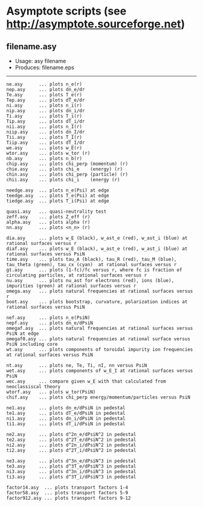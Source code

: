 # Asymptote scripts (see http://asymptote.sourceforge.net)

## filename.asy
- Usage:   asy filename
- Produces:  filename.eps
---

	ne.asy      ... plots n_e(r)
	nep.asy     ... plots dn_e/dr 
	Te.asy      ... plots T_e(r)
	Tep.asy     ... plots dT_e/dr 
	ni.asy      ... plots n_i(r)
	nip.asy     ... plots dn_i/dr 
	Ti.asy      ... plots T_i(r)
	Tip.asy     ... plots dT_i/dr 
	nii.asy     ... plots n_I(r)
	niip.asy    ... plots dn_I/dr 
	Tii.asy     ... plots T_I(r)
	Tiip.asy    ... plots dT_I/dr 
	we.asy      ... plots w_E(r)
	wtor.asy    ... plots w_tor (r)
	nb.asy      ... plots n_b(r)
	chip.asy    ... plots chi_perp (momentum) (r)
	chie.asy    ... plots chi_e    (energy) (r)
	chin.asy    ... plots chi_perp (particle) (r)
	chii.asy    ... plots chi_i    (energy (r)

	needge.asy  ... plots n_e(Psi) at edge
	teedge.asy  ... plots T_e(Psi) at edge
	tiedge.asy  ... plots T_i(Psi) at edge

	quasi.asy   ... quasi-neutrality test
	zeff.asy    ... plots Z_eff (r)
	alpha.asy   ... plots alpha (r)
	nn.asy      ... plots <n_n> (r)

	dia.asy     ... plots w_E (black), w_ast_e (red), w_ast_i (blue) at rational surfaces versus r
	diaf.asy    ... plots w_E (black), w_ast_e (red), w_ast_i (blue) at rational surfaces versus PsiN
	time.asy    ... plots tau_A (black), tau_R (red), tau_M (blue), tau_theta (green), tau_cx (cyan)  at rational surfaces versus r
	gt.asy      ... plots (1-fc)/fc versus r, where fc is fraction of circulating particles, at rational surfaces versus r
	nu.asy      ... plots nu_ast for electrons (red), ions (blue), impurities (green) at rational surfaces versus r
	omega.asy   ... plots natural frequencies at rational surfaces versus r
	boot.asy    ... plots bootstrap, curvature, polarization indices at rational surfaces versus PsiN

	nef.asy     ... plots n_e(PsiN)
	nepf.asy    ... plots dn_e/dPsiN 
	omegaf.asy  ... plots natural frequencies at rational surfaces versus PsiN at edge
	omegaf0.asy ... plots natural frequencies at rational surface versus PsiN including core
	wt.asy      ... plots components of toroidal impurity ion frequencies at rational surfaces versus PsiN

	nt.asy      ... plots ne, Te, Ti, nI, nn versus PsiN
	wet.asy     ... plots components of w_E_I at rational surfaces versus PsiN
	wec.asy     ... compare given w_E with that calculated from neoclassiscal theory
	wtorf.asy   ... plots w_tor(PsiN)
	chif.asy    ... plots chi_perp energy/momentum/particles versus PsiN
	
	ne1.asy     ... plots dn_e/dPsiN in pedestal
	te1.asy     ... plots dT_e/dPsiN in pedestal
	ni1.asy     ... plots dn_i/dPsiN in pedestal
	ti1.asy     ... plots dT_i/dPsiN in pedestal

	ne2.asy     ... plots d^2n_e/dPsiN^2 in pedestal
	te2.asy     ... plots d^2T_e/dPsiN^2 in pedestal
	ni2.asy     ... plots d^2n_i/dPsiN^2 in pedestal
	ti2.asy     ... plots d^2T_i/dPsiN^2 in pedestal

	ne3.asy     ... plots d^3n_e/dPsiN^3 in pedestal
	te3.asy     ... plots d^3T_e/dPsiN^3 in pedestal
	ni3.asy     ... plots d^3n_i/dPsiN^3 in pedestal
	ti3.asy     ... plots d^3T_i/dPsiN^3 in pedestal
	
	factor14.asy  ... plots transport factors 1-4
	factor58.asy  ... plots transport factors 5-9
	factor912.asy ... plots transport factors 9-12
	



